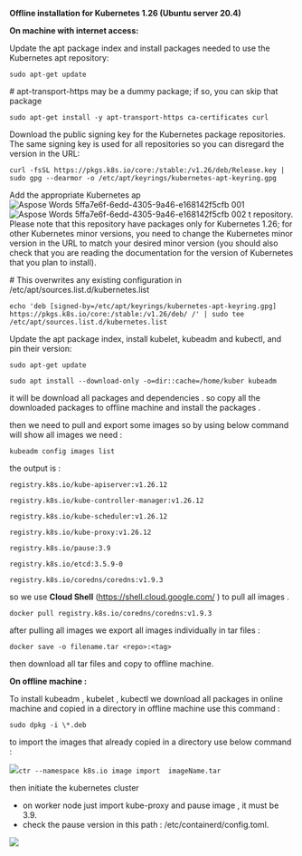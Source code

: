 **Offline installation for Kubernetes 1.26 (Ubuntu server 20.4)**

**On machine with internet access:**

Update the apt package index and install packages needed to use the Kubernetes apt repository:

```
sudo apt-get update
```

\# apt-transport-https may be a dummy package; if so, you can skip that package

```
sudo apt-get install -y apt-transport-https ca-certificates curl
```

Download the public signing key for the Kubernetes package repositories. The same signing key is used for all repositories so you can disregard the version in the URL:

```
curl -fsSL https://pkgs.k8s.io/core:/stable:/v1.26/deb/Release.key | sudo gpg --dearmor -o /etc/apt/keyrings/kubernetes-apt-keyring.gpg
```

Add the appropriate Kubernetes ap![Aspose Words 5ffa7e6f-6edd-4305-9a46-e168142f5cfb 001](https://github.com/AliFarahzadii/k8s-1.26.12/assets/152854585/0cb81774-6f7a-44f6-832b-09577290ef31)
![Aspose Words 5ffa7e6f-6edd-4305-9a46-e168142f5cfb 002](https://github.com/AliFarahzadii/k8s-1.26.12/assets/152854585/cdcdc4ef-9995-4124-8001-94d0ccb135e3)
t repository. Please note that this repository have packages only for Kubernetes 1.26; for other Kubernetes minor versions, you need to change the Kubernetes minor version in the URL to match your desired minor version (you should also check that you are reading the documentation for the version of Kubernetes that you plan to install).

\# This overwrites any existing configuration in /etc/apt/sources.list.d/kubernetes.list

```
echo 'deb [signed-by=/etc/apt/keyrings/kubernetes-apt-keyring.gpg] https://pkgs.k8s.io/core:/stable:/v1.26/deb/ /' | sudo tee /etc/apt/sources.list.d/kubernetes.list
```

Update the apt package index, install kubelet, kubeadm and kubectl, and pin their version:

```
sudo apt-get update

sudo apt install --download-only -o=dir::cache=/home/kuber kubeadm
```

it will  be download all packages and dependencies . so copy all the downloaded packages to offline machine and install the packages .

then we need to pull and export some images so by using below command will show  all images we need :

```
kubeadm config images list

```

the output is :
```
registry.k8s.io/kube-apiserver:v1.26.12

registry.k8s.io/kube-controller-manager:v1.26.12

registry.k8s.io/kube-scheduler:v1.26.12

registry.k8s.io/kube-proxy:v1.26.12

registry.k8s.io/pause:3.9

registry.k8s.io/etcd:3.5.9-0

registry.k8s.io/coredns/coredns:v1.9.3
```

so we use **Cloud Shell**  (<https://shell.cloud.google.com/> ) to pull all images .

```
docker pull registry.k8s.io/coredns/coredns:v1.9.3
```

after pulling all images we export all images individually in tar files :

```
docker save -o filename.tar <repo>:<tag>
```

then download all tar files and copy to offline machine.

**On offline machine :**

To install kubeadm , kubelet , kubectl we download all packages in online machine and copied in a directory in offline machine use this command :

```
sudo dpkg -i \*.deb
```

to import the images that already copied in a directory use below command : 

![](Aspose.Words.5ffa7e6f-6edd-4305-9a46-e168142f5cfb.001.png)```ctr --namespace k8s.io image import  imageName.tar```

then initiate the kubernetes cluster




- on worker node just import kube-proxy and pause image , it must be 3.9.
- check the pause version in this path : /etc/containerd/config.toml.

![](Aspose.Words.5ffa7e6f-6edd-4305-9a46-e168142f5cfb.002.png)
